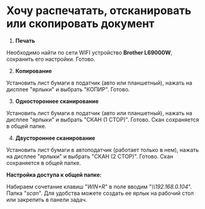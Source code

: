 # Хочу распечатать, отсканировать или скопировать документ

1. **Печать**

Необходимо найти по сети WIFI устройство **Brother L69000W**, сохранить его настройки. Готово.

2. **Копирование**

Установить лист бумаги в податчик (авто или планшетный), нажать на дисплее "ярлыки" и выбрать "КОПИР". Готово.

3. **Одностороннее сканирование**

Установить лист бумаги в податчик (авто или планшетный), нажать на дисплее "ярлыки" и выбрать "СКАН (1 СТОР)". Готово. Скан сохраняется в общей папке.

4. **Двустороннее сканирование**

Установить лист бумаги в автоподатчик (работает только в нем), нажать на дисплее "ярлыки" и выбрать "СКАН (2 СТОР)". Готово. Скан сохраняется в общей папке.

**Настройка доступа к общей папке:**

Набираем сочетание клавиш "*WIN+R*" в поле вводим "*\\\\192.168.0.104*". Папка "*scan*". Для удобства можете создать ее ярлык на рабочий стол или закрепить в панели задач.